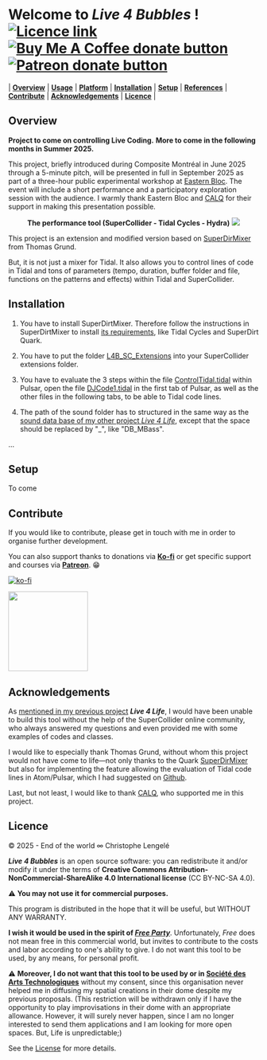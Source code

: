 # Welcome to ***Live 4 Bubbles*** ! &nbsp;&nbsp; <span class="badge-licence"><a href="https://creativecommons.org/licenses/by-nc-sa/4.0/" title="Licence"><img src="https://licensebuttons.net/l/by-nc-sa/3.0/88x31.png" alt="Licence link" /></a></span> &nbsp;&nbsp; <span class="badge-buymeacoffee"><a href="https://ko-fi.com/Live4Life" title="Donate to this project using Buy Me A Coffee"><img src="https://img.shields.io/badge/buy%20me%20a%20coffee-donate-yellow.svg" alt="Buy Me A Coffee donate button" /></a></span> &nbsp;&nbsp; <span class="badge-patreon"><a href="https://patreon.com/Live4Life" title="Donate to this project using Patreon"><img src="https://img.shields.io/badge/patreon-donate-yellow.svg" alt="Patreon donate button" /></a></span>


| [**Overview**](#overview) | [**Usage**](#usage) | [**Platform**](#platform-support------) | [**Installation**](#installation) | [**Setup**](#setup) | [**References**](#references) | [**Contribute**](#contribute) | [**Acknowledgements**](#acknowledgements) | [**Licence**](#licence) |

## Overview

**Project to come on controlling Live Coding.**
**More to come in the following months in Summer 2025.** 

This project, briefly introduced during Composite Montréal in June 2025 through a 5-minute pitch, will be presented in full in September 2025 as part of a three-hour public experimental workshop at [Eastern Bloc](https://www.easternbloc.ca). The event will include a short performance and a participatory exploration session with the audience. I warmly thank Eastern Bloc and [CALQ](https://www.calq.gouv.qc.ca/en/) for their support in making this presentation possible.

<p align="center">
<b>The performance tool (SuperCollider - Tidal Cycles - Hydra)</b>
<!--<a href="#> <b>The performance tool (SuperCollider - Tidal Cycles - Hydra)</b> </a> <br> -->
<img src="Images/Live coding Screen 1 - Tidal Cycles SuperCollider Hydra.jpg" />
</p>

This project is an extension and modified version based on [SuperDirMixer](https://github.com/thgrund/SuperDirtMixer) from Thomas Grund.
 
But, it is not just a mixer for Tidal. 
It also allows you to control lines of code in Tidal and tons of parameters (tempo, duration, buffer folder and file, functions on the patterns and effects) within Tidal and SuperCollider.

## Installation

1. You have to install SuperDirtMixer. Therefore follow the instructions in SuperDirtMixer to install [its requirements](https://github.com/thgrund/SuperDirtMixer?tab=readme-ov-file#requirements), like Tidal Cycles and SuperDirt Quark.

2. You have to put the folder [L4B_SC_Extensions](https://github.com/Xon77/Live4Bubbles/tree/main/L4B_SC_Extensions) into your SuperCollider extensions folder.

3. You have to evaluate the 3 steps within the file [ControlTidal.tidal](https://github.com/Xon77/Live4Bubbles/blob/main/L4B_Tidal/ControlTidal.tidal) within Pulsar, open the file [DJCode1.tidal](https://github.com/Xon77/Live4Bubbles/blob/main/L4B_Tidal/DJCode1.tidal) in the first tab of Pulsar, as well as the other files in the following tabs, to be able to Tidal code lines.

4. The path of the sound folder has to structured in the same way as the [sound data base of my other project _Live 4 Life_](https://github.com/Xon77/L4LSoundsDataBase/tree/main/SoundFolder), except that the space should be replaced by "_", like "DB_MBass".

...

## Setup

To come

## Contribute

If you would like to contribute, please get in touch with me in order to organise further development.

You can also support thanks to donations via [**Ko-fi**](https://ko-fi.com/live4life) or get specific support and courses via [**Patreon**](https://www.patreon.com/live4life)</mark>. :grin:

[![ko-fi](https://ko-fi.com/img/githubbutton_sm.svg)](https://ko-fi.com/Live4Life)

<a href="https://www.patreon.com/Live4Life">
	<img src="https://c5.patreon.com/external/logo/become_a_patron_button@2x.png" width="160">
</a>

## Acknowledgements


As [mentioned in my previous project](https://github.com/Xon77/Live4Life?tab=readme-ov-file#acknowledgements) **_Live 4 Life_**, I would have been unable to build this tool without the help of the SuperCollider online community, who always answered my questions and even provided me with some examples of codes and classes. 

I would like to especially thank Thomas Grund, without whom this project would not have come to life—not only thanks to the Quark [SuperDirMixer](https://github.com/thgrund/SuperDirtMixer) but also for implementing the feature allowing the evaluation of Tidal code lines in Atom/Pulsar, which I had suggested on [Github](https://github.com/tidalcycles/pulsar-tidalcycles/issues/119).

Last, but not least, I would like to thank [CALQ](https://www.calq.gouv.qc.ca/en/), who supported me in this project.

## Licence

© 2025 - End of the world ∞ Christophe Lengelé

***Live 4 Bubbles*** is an open source software: you can redistribute it and/or modify it under the terms of **Creative Commons Attribution-NonCommercial-ShareAlike 4.0 International license** (CC BY-NC-SA 4.0). 

:warning: **You may not use it for commercial purposes.**

This program is distributed in the hope that it will be useful, but WITHOUT ANY WARRANTY. 

**I wish it would be used in the spirit of [*Free Party*](https://en.wikipedia.org/wiki/Free_party)**. Unfortunately, *Free* does not mean free in this commercial world, but invites to contribute to the costs and labor according to one's ability to give. I do not want this tool to be used, by any means, for personal profit.

:warning: **Moreover, I do not want that this tool to be used by or in [Société des Arts Technologiques](https://sat.qc.ca)** without my consent, since this organisation never helped me in diffusing my spatial creations in their dome despite my previous proposals. (This restriction will be withdrawn only if I have the opportunity to play improvisations in their dome with an appropriate allowance. However, it will surely never happen, since I am no longer interested to send them applications and I am looking for more open spaces. But, Life is unpredictable;)

See the [License](/LICENCE.md) for more details.
